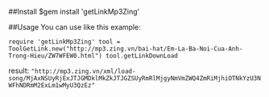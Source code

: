 ##Install
$gem install 'getLinkMp3Zing'

##Usage
You can use like this example:

`require 'getLinkMp3Zing'
tool = ToolGetLink.new("http://mp3.zing.vn/bai-hat/Em-La-Ba-Noi-Cua-Anh-Trong-Hieu/ZW7WFEW0.html")
tool.getLinkDownLoad`

result:  `"http://mp3.zing.vn/xml/load-song/MjAxNSUyRjExJTJGMDklMkZkJTJGZSUyRmRlMjgyNmVmZWQ4ZmRiMjhiOTNkYzU3NWFhNDRmM2ExLm1wMyU3QzEz"`

